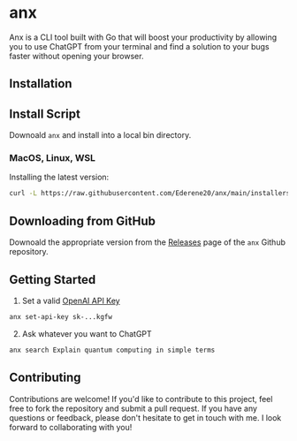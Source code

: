 # anx

Anx is a CLI tool built with Go that will boost your productivity by allowing you to use ChatGPT from your terminal and find a solution to your bugs faster without opening your browser.

## Installation

## Install Script

Downoald `anx` and install into a local bin directory.

### MacOS, Linux, WSL

Installing the latest version:

```bash
curl -L https://raw.githubusercontent.com/Ederene20/anx/main/installers/install.sh | sh
```


## Downloading from GitHub

Downoald the appropriate version from the [Releases](https://github.com/Ederene20/anx/releases) page
of the `anx` Github repository.

## Getting Started

1. Set a valid [OpenAI API Key](https://platform.openai.com/account/api-keys)

```bash
anx set-api-key sk-...kgfw
```

2. Ask whatever you want to ChatGPT

```bash
anx search Explain quantum computing in simple terms
```

## Contributing

Contributions are welcome! If you'd like to contribute to this project, feel free to fork the repository and submit a pull request. If you have any questions or feedback, please don't hesitate to get in touch with me. I look forward to collaborating with you!